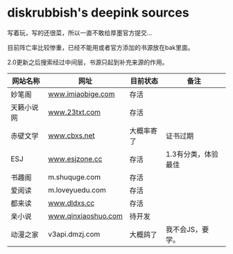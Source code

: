 # diskrubbish's deepink sources
写着玩，写的还很菜，所以一直不敢给厚墨官方提交...

目前阵亡率比较惨重，已经不能用或者官方添加的书源放在bak里面。

2.0更新之后搜索经过中间层，书源只起到补充来源的作用。

| 网站名称   | 网址                | 目前状态   | 备注                |
| ---------- | ------------------- | ---------- | ------------------- |
| 妙笔阁     | www.imiaobige.com   | 存活       |                     |
| 天籁小说网 | www.23txt.com       | 存活       |                     |
| 赤壁文学   | www.cbxs.net        | 大概率寄了 |证书过期|
| ESJ        | www.esjzone.cc      | 存活       | 1.3有分类，体验最佳 |
| 书趣阁     | m.shuquge.com       | 存活       |                     |
| 爱阅读     | m.loveyuedu.com     | 存活       |                     |
| 都来读 | www.dldxs.cc | 存活 | |
| 亲小说     | www.qinxiaoshuo.com | 待开发     |                     |
| 动漫之家   | v3api.dmzj.com      | 大概鸽了   | 我不会JS，要学。    |



